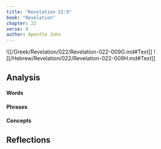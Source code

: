 ```yaml
---
title: "Revelation 22:9"
book: "Revelation"
chapter: 22
verse: 9
author: Apostle John
---
```

![[/Greek/Revelation/022/Revelation-022-009G.md#Text]]
![[/Hebrew/Revelation/022/Revelation-022-009H.md#Text]]

## Analysis

#### Words

#### Phrases

#### Concepts

## Reflections
